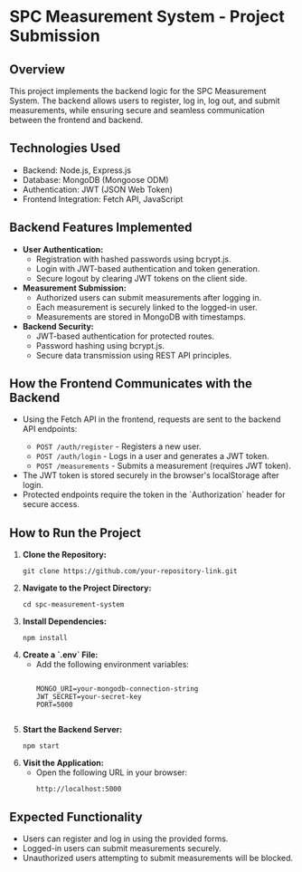 <h1>SPC Measurement System - Project Submission</h1>

<h2>Overview</h2>
<p>
  This project implements the backend logic for the SPC Measurement System. The backend allows users to register, log in, log out, and submit measurements, while ensuring secure and seamless communication between the frontend and backend.
</p>

<h2>Technologies Used</h2>
<ul>
  <li>Backend: Node.js, Express.js</li>
  <li>Database: MongoDB (Mongoose ODM)</li>
  <li>Authentication: JWT (JSON Web Token)</li>
  <li>Frontend Integration: Fetch API, JavaScript</li>
</ul>

<h2>Backend Features Implemented</h2>
<ul>
  <li><strong>User Authentication:</strong>
    <ul>
      <li>Registration with hashed passwords using bcrypt.js.</li>
      <li>Login with JWT-based authentication and token generation.</li>
      <li>Secure logout by clearing JWT tokens on the client side.</li>
    </ul>
  </li>

  <li><strong>Measurement Submission:</strong>
    <ul>
      <li>Authorized users can submit measurements after logging in.</li>
      <li>Each measurement is securely linked to the logged-in user.</li>
      <li>Measurements are stored in MongoDB with timestamps.</li>
    </ul>
  </li>

  <li><strong>Backend Security:</strong>
    <ul>
      <li>JWT-based authentication for protected routes.</li>
      <li>Password hashing using bcrypt.js.</li>
      <li>Secure data transmission using REST API principles.</li>
    </ul>
  </li>
</ul>

<h2>How the Frontend Communicates with the Backend</h2>
<ul>
  <li>Using the Fetch API in the frontend, requests are sent to the backend API endpoints:</li>
  <ul>
    <li><code>POST /auth/register</code> - Registers a new user.</li>
    <li><code>POST /auth/login</code> - Logs in a user and generates a JWT token.</li>
    <li><code>POST /measurements</code> - Submits a measurement (requires JWT token).</li>
  </ul>
  <li>The JWT token is stored securely in the browser's localStorage after login.</li>
  <li>Protected endpoints require the token in the `Authorization` header for secure access.</li>
</ul>

<h2>How to Run the Project</h2>
<ol>
  <li><strong>Clone the Repository:</strong>
    <pre><code>git clone https://github.com/your-repository-link.git</code></pre>
  </li>

  <li><strong>Navigate to the Project Directory:</strong>
    <pre><code>cd spc-measurement-system</code></pre>
  </li>

  <li><strong>Install Dependencies:</strong>
    <pre><code>npm install</code></pre>
  </li>

  <li><strong>Create a `.env` File:</strong>
    <ul>
      <li>Add the following environment variables:</li>
      <pre><code>
MONGO_URI=your-mongodb-connection-string
JWT_SECRET=your-secret-key
PORT=5000
      </code></pre>
    </ul>
  </li>

  <li><strong>Start the Backend Server:</strong>
    <pre><code>npm start</code></pre>
  </li>

  <li><strong>Visit the Application:</strong>
    <ul>
      <li>Open the following URL in your browser:</li>
      <pre><code>http://localhost:5000</code></pre>
    </ul>
  </li>
</ol>

<h2>Expected Functionality</h2>
<ul>
  <li>Users can register and log in using the provided forms.</li>
  <li>Logged-in users can submit measurements securely.</li>
  <li>Unauthorized users attempting to submit measurements will be blocked.</li>
</ul>


